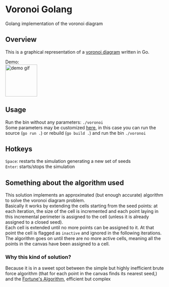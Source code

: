 # Voronoi Golang
Golang implementation of the voronoi diagram


## Overview
This is a graphical representation of a [voronoi diagram](https://en.wikipedia.org/wiki/Voronoi_diagram) written in Go.

Demo:  
<img alt="demo gif" src="demo.gif" width="100" height="100">


## Usage
Run the bin without any parameters: `./voronoi`  
Some parameters may be customized [here](../main.go#L7-L21), in this case you can run the source (`go run .`) or rebuild (`go build .`) and run the bin `./voronoi`


## Hotkeys

`Space`: restarts the simulation generating a new set of seeds  
`Enter`: starts/stops the simulation


## Something about the algorithm used
This solution implements an approximated (but enough accurate) algorithm to solve the voronoi diagram problem.  
Basically it works by extending the cells starting from the seed points: at each iteration, the size of the cell is incremented and each point laying in this incremental perimeter is assigned to the cell (unless it is already assigned to a closed seed).  
Each cell is extended until no more points can be assigned to it. At that point the cell is flagged as `inactive` and ignored in the following iterations.  
The algorithm goes on until there are no more active cells, meaning all the points in the canvas have been assigned to a cell.

### Why this kind of solution?
Because it is in a sweet spot between the simple but highly inefficient brute force algorithm (that for each point in the canvas finds its nearest seed,) and the [Fortune's Algorithm](https://en.wikipedia.org/wiki/Fortune%27s_algorithm), efficient but complex